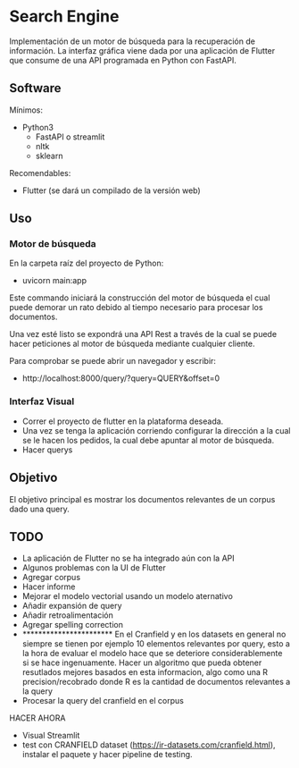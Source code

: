 # Search Engine

Implementación de un motor de búsqueda para la recuperación de información. La interfaz gráfica viene dada por una aplicación de Flutter que consume de una API programada en Python con FastAPI.

## Software

Mínimos:

- Python3
  - FastAPI o streamlit
  - nltk
  - sklearn

Recomendables:

- Flutter (se dará un compilado de la versión web)

## Uso

### Motor de búsqueda

En la carpeta raíz del proyecto de Python:

- uvicorn main:app 

Este commando iniciará la construcción del motor de búsqueda el cual puede demorar un rato debido al tiempo necesario para procesar los documentos.

Una vez esté listo se expondrá una API Rest a través de la cual se puede hacer peticiones al motor de búsqueda mediante cualquier cliente.

Para comprobar se puede abrir un navegador y escribir:

- http://localhost:8000/query/?query=QUERY&offset=0

### Interfaz Visual

- Correr el proyecto de flutter en la plataforma deseada. 
- Una vez se tenga la aplicación corriendo configurar la dirección a la cual se le hacen los pedidos, la cual debe apuntar al motor de búsqueda.
- Hacer querys 

## Objetivo

El objetivo principal es mostrar los documentos relevantes de un corpus dado una query.

## TODO

- La aplicación de Flutter no se ha integrado aún con la API
- Algunos problemas con la UI de Flutter
- Agregar corpus
- Hacer informe
- Mejorar el modelo vectorial usando un modelo aternativo
- Añadir expansión de query
- Añadir retroalimentación
- Agregar spelling correction
- *********************** En el Cranfield y en los datasets en general no siempre se tienen por ejemplo 10 elementos relevantes por query, esto a la hora de evaluar el modelo hace que se deteriore considerablemente si se hace ingenuamente. Hacer un algoritmo que pueda obtener resutlados mejores basados en esta informacion, algo como una R precision/recobrado donde R es la cantidad de documentos relevantes a la query 
- Procesar la query del cranfield en el corpus

HACER AHORA
- Visual Streamlit
- test con CRANFIELD dataset (https://ir-datasets.com/cranfield.html), instalar el paquete y hacer pipeline de testing.